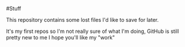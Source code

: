 #Stuff

This repository contains some lost files I'd like to save for later.

It's my first repos so I'm not really sure of what I'm doing, GitHub is still pretty new to me
I hope you'll like my "work"
